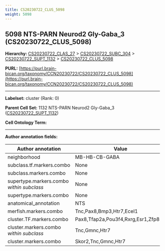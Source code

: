 ```yaml
---
title: CS20230722_CLUS_5098
weight: 5098
---
```

## 5098 NTS-PARN Neurod2 Gly-Gaba_3 (CS20230722_CLUS_5098)
<b>Hierarchy: </b>
[CS20230722_CLAS_27](../CS20230722_CLAS_27) >
[CS20230722_SUBC_304](../CS20230722_SUBC_304) >
[CS20230722_SUPT_1132](../CS20230722_SUPT_1132) >
[CS20230722_CLUS_5098](../CS20230722_CLUS_5098)

**PURL:** [https://purl.brain-bican.org/taxonomy/CCN20230722/CS20230722_CLUS_5098](https://purl.brain-bican.org/taxonomy/CCN20230722/CS20230722_CLUS_5098)

---


**Labelset:** cluster (Rank: 0)

**Parent Cell Set:** 1132 NTS-PARN Neurod2 Gly-Gaba_3 ([CS20230722_SUPT_1132](../CS20230722_SUPT_1132))



**Cell Ontology Term:** 

[MARKER GENES.]: #


---

[TRANSFERRED ANNOTATIONS.]: #


[AUTHOR ANNOTATION FIELDS.]: #


**Author annotation fields:**

| Author annotation | Value |
|-------------------|-------|
|neighborhood|MB-HB-CB-GABA|
|subclass.tf.markers.combo|None|
|subclass.markers.combo|None|
|supertype.markers.combo _within subclass_|None|
|supertype.markers.combo|None|
|anatomical_annotation|NTS|
|merfish.markers.combo|Tnc,Pax8,Bmp3,Htr7,Ecel1|
|cluster.TF.markers.combo|Pax8,Tfap2a,Pou3f4,Rxrg,Esr1,Zfp831|
|cluster.markers.combo _within subclass_|Tnc,Gmnc,Htr7|
|cluster.markers.combo|Skor2,Tnc,Gmnc,Htr7|
